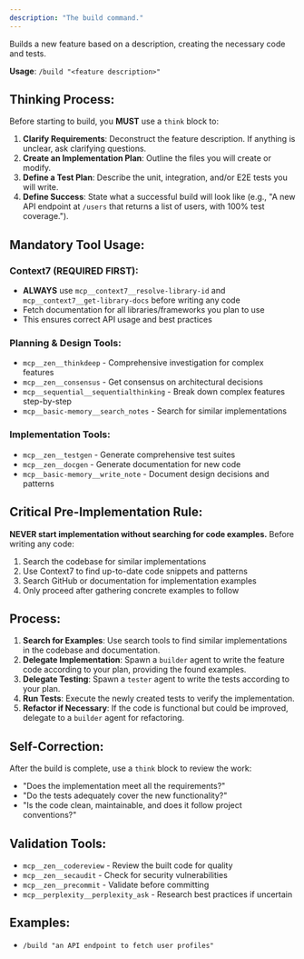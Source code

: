 ```yaml
---
description: "The build command."
---
```


Builds a new feature based on a description, creating the necessary code and tests.

**Usage**: `/build "<feature description>"`

## Thinking Process:
Before starting to build, you **MUST** use a `think` block to:
1.  **Clarify Requirements**: Deconstruct the feature description. If anything is unclear, ask clarifying questions.
2.  **Create an Implementation Plan**: Outline the files you will create or modify.
3.  **Define a Test Plan**: Describe the unit, integration, and/or E2E tests you will write.
4.  **Define Success**: State what a successful build will look like (e.g., "A new API endpoint at `/users` that returns a list of users, with 100% test coverage.").

## Mandatory Tool Usage:

### Context7 (REQUIRED FIRST):
- **ALWAYS** use `mcp__context7__resolve-library-id` and `mcp__context7__get-library-docs` before writing any code
- Fetch documentation for all libraries/frameworks you plan to use
- This ensures correct API usage and best practices

### Planning & Design Tools:
- `mcp__zen__thinkdeep` - Comprehensive investigation for complex features
- `mcp__zen__consensus` - Get consensus on architectural decisions
- `mcp__sequential__sequentialthinking` - Break down complex features step-by-step
- `mcp__basic-memory__search_notes` - Search for similar implementations

### Implementation Tools:
- `mcp__zen__testgen` - Generate comprehensive test suites
- `mcp__zen__docgen` - Generate documentation for new code
- `mcp__basic-memory__write_note` - Document design decisions and patterns

## Critical Pre-Implementation Rule:
**NEVER start implementation without searching for code examples.** Before writing any code:
1. Search the codebase for similar implementations
2. Use Context7 to find up-to-date code snippets and patterns
3. Search GitHub or documentation for implementation examples
4. Only proceed after gathering concrete examples to follow

## Process:
1.  **Search for Examples**: Use search tools to find similar implementations in the codebase and documentation.
2.  **Delegate Implementation**: Spawn a `builder` agent to write the feature code according to your plan, providing the found examples.
3.  **Delegate Testing**: Spawn a `tester` agent to write the tests according to your plan.
4.  **Run Tests**: Execute the newly created tests to verify the implementation.
5.  **Refactor if Necessary**: If the code is functional but could be improved, delegate to a `builder` agent for refactoring.

## Self-Correction:
After the build is complete, use a `think` block to review the work:
-   "Does the implementation meet all the requirements?"
-   "Do the tests adequately cover the new functionality?"
-   "Is the code clean, maintainable, and does it follow project conventions?"

## Validation Tools:
- `mcp__zen__codereview` - Review the built code for quality
- `mcp__zen__secaudit` - Check for security vulnerabilities
- `mcp__zen__precommit` - Validate before committing
- `mcp__perplexity__perplexity_ask` - Research best practices if uncertain

## Examples:
- `/build "an API endpoint to fetch user profiles"`
